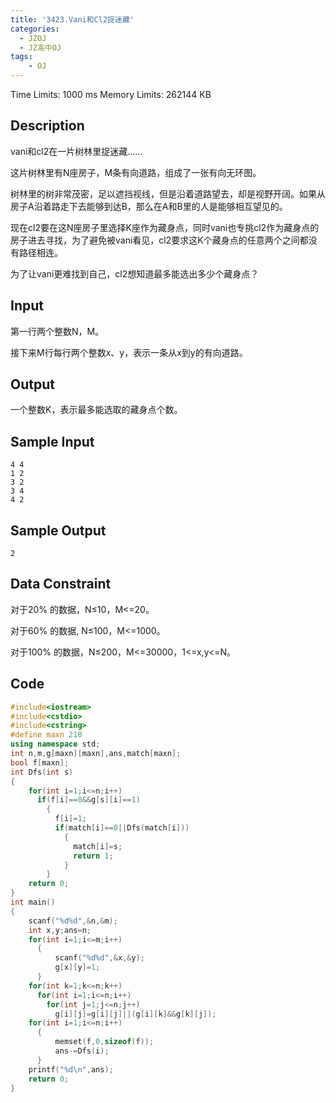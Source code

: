 ```yaml
---
title: '3423.Vani和Cl2捉迷藏'
categories: 
  - JZOJ
  - JZ高中OJ
tags:
	- OJ
---
```


Time Limits: 1000 ms  Memory Limits: 262144 KB

## Description

vani和cl2在一片树林里捉迷藏……

这片树林里有N座房子，M条有向道路，组成了一张有向无环图。

树林里的树非常茂密，足以遮挡视线，但是沿着道路望去，却是视野开阔。如果从房子A沿着路走下去能够到达B，那么在A和B里的人是能够相互望见的。

现在cl2要在这N座房子里选择K座作为藏身点，同时vani也专挑cl2作为藏身点的房子进去寻找，为了避免被vani看见，cl2要求这K个藏身点的任意两个之间都没有路径相连。

为了让vani更难找到自己，cl2想知道最多能选出多少个藏身点？



## Input

第一行两个整数N，M。

接下来M行每行两个整数x、y，表示一条从x到y的有向道路。

## Output

一个整数K，表示最多能选取的藏身点个数。

## Sample Input

```
4 4
1 2
3 2
3 4
4 2
```

## Sample Output

```
2
```

## Data Constraint

对于20% 的数据，N≤10，M<=20。

对于60% 的数据, N≤100，M<=1000。

对于100% 的数据，N≤200，M<=30000，1<=x,y<=N。

## Code

```cpp
#include<iostream>
#include<cstdio>
#include<cstring>
#define maxn 210
using namespace std;
int n,m,g[maxn][maxn],ans,match[maxn];
bool f[maxn];
int Dfs(int s)
{
    for(int i=1;i<=n;i++)
      if(f[i]==0&&g[s][i]==1)
        {
          f[i]=1;
          if(match[i]==0||Dfs(match[i]))
            {
              match[i]=s;
              return 1;
            }
        }
    return 0;
}
int main()
{
    scanf("%d%d",&n,&m);
    int x,y;ans=n;
    for(int i=1;i<=m;i++)
      {
          scanf("%d%d",&x,&y);
          g[x][y]=1;
      }
    for(int k=1;k<=n;k++)
      for(int i=1;i<=n;i++)
        for(int j=1;j<=n;j++)
          g[i][j]=g[i][j]||(g[i][k]&&g[k][j]);
    for(int i=1;i<=n;i++)
      {
          memset(f,0,sizeof(f));
          ans-=Dfs(i);
      }
    printf("%d\n",ans);
    return 0;
}
```

